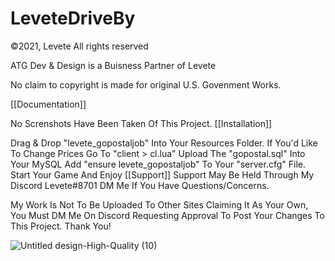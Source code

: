 # LeveteDriveBy

©2021, Levete All rights reserved

ATG Dev & Design is a Buisness Partner of Levete

No claim to copyright is made for original U.S. Govenment Works.

[[Documentation]]

No Screnshots Have Been Taken Of This Project.
[[Installation]]

Drag & Drop "levete_gopostaljob" Into Your Resources Folder.
If You'd Like To Change Prices Go To "client > cl.lua"
Upload The "gopostal.sql" Into Your MySQL
Add "ensure levete_gopostaljob" To Your "server.cfg" File.
Start Your Game And Enjoy
[[Support]] Support May Be Held Through My Discord Levete#8701 DM Me If You Have Questions/Concerns.

My Work Is Not To Be Uploaded To Other Sites Claiming It As Your Own, You Must DM Me On Discord Requesting Approval To Post Your Changes To This Project. Thank You!

![Untitled design-High-Quality (10)](https://user-images.githubusercontent.com/88378287/128105925-09e0f12b-0651-4015-bc93-c312b7ae9fdf.jpg)
